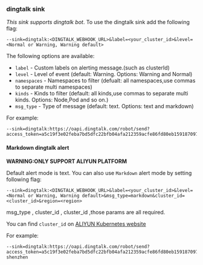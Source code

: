 ### dingtalk sink

*This sink supports dingtalk bot*.
To use the dingtalk sink add the following flag:

	--sink=dingtalk:<DINGTALK_WEBHOOK_URL>&label=<your_cluster_id>&level=<Normal or Warning, Warning default>


The following options are available:
* `label` - Custom labels on alerting message.(such as clusterId)
* `level` - Level of event (default: Warning. Options: Warning and Normal)
* `namespaces` - Namespaces to filter (defualt: all namespaces,use commas to separate multi namespaces)
* `kinds` - Kinds to filter (default: all kinds,use commas to separate multi kinds. Options: Node,Pod and so on.)
* `msg_type` - Type of message (default: text. Options: text and markdown)

For example:

    --sink=dingtalk:https://oapi.dingtalk.com/robot/send?access_token=a5c19f3e02feba7bd5dfc22bfb04afa212359acfe86fd80eb159187097b7d014&label=c550367cdf1e84dfabab013b277cc6bc2&level=Normal


#### Markdown dingtalk alert

**WARNING:ONLY SUPPORT ALIYUN PLATFORM**

Default alert mode is text.
You can also use `Markdown` alert mode by setting following flag:

    --sink=dingtalk:<DINGTALK_WEBHOOK_URL>&label=<your_cluster_id>&level=<Normal or Warning, Warning default>&msg_type=markdown&cluster_id=<cluster_id>&region=<region>

msg_type , cluster_id , cluster_id ,those params are all required.

You can find `cluster_id` on [ALIYUN Kubernetes website](https://cs.console.aliyun.com/#/k8s/cluster/list)

For example:

    --sink=dingtalk:https://oapi.dingtalk.com/robot/send?access_token=a5c19f3e02feba7bd5dfc22bfb04afa212359acfe86fd80eb159187097b7d014&label=c550367cdf1e84dfabab013b277cc6bc2&level=Normal&msg_type=markdown&cluster_id=c550367cdf1e84dfabab013b277cc6bc2&region=cn-shenzhen